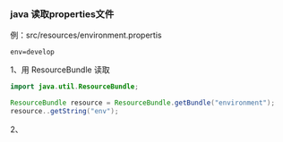 ### java 读取properties文件

例：src/resources/environment.propertis
```text
env=develop
```

1、用 ResourceBundle 读取
```java
import java.util.ResourceBundle;

ResourceBundle resource = ResourceBundle.getBundle("environment");
resource..getString("env");
```
2、
